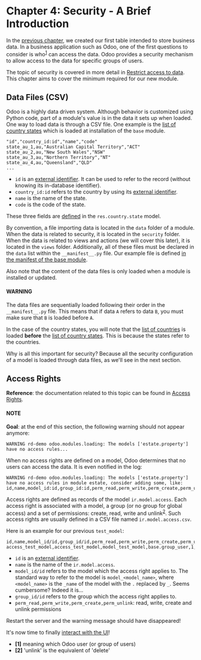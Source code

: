 # Chapter 4: Security - A Brief Introduction

In the [previous chapter](developer/tutorials/server_framework_101/03_basicmodel.md), we created our first table
intended to store business data. In a business application such as Odoo, one of the first questions
to consider is who<sup>[1](#who)</sup> can access the data. Odoo provides a security mechanism to allow access
to the data for specific groups of users.

The topic of security is covered in more detail in [Restrict access to data](developer/tutorials/restrict_data_access.md). This chapter aims
to cover the minimum required for our new module.

## Data Files (CSV)

Odoo is a highly data driven system. Although behavior is customized using Python code, part of a
module's value is in the data it sets up when loaded. One way to load data is through a CSV
file. One example is the [list of country states](https://github.com/odoo/odoo/blob/17.0/odoo/addons/base/data/res.country.state.csv) which is loaded at installation of the
`base` module.

```text
"id","country_id:id","name","code"
state_au_1,au,"Australian Capital Territory","ACT"
state_au_2,au,"New South Wales","NSW"
state_au_3,au,"Northern Territory","NT"
state_au_4,au,"Queensland","QLD"
...
```

- `id` is an [external identifier](developer/glossary.md#term-external-identifier). It can be used to refer to the record
  (without knowing its in-database identifier).
- `country_id:id` refers to the country by using its [external identifier](developer/glossary.md#term-external-identifier).
- `name` is the name of the state.
- `code` is the code of the state.

These three fields are
[defined](https://github.com/odoo/odoo/blob/2ad2f3d6567b6266fc42c6d2999d11f3066b282c/odoo/addons/base/models/res_country.py#L108-L111)
in the `res.country.state` model.

By convention, a file importing data is located in the `data` folder of a module. When the data
is related to security, it is located in the `security` folder. When the data is related to
views and actions (we will cover this later), it is located in the `views` folder.
Additionally, all of these files must be declared in the `data`
list within the `__manifest__.py` file. Our example file is defined
[in the manifest of the base module](https://github.com/odoo/odoo/blob/e8697f609372cd61b045c4ee2c7f0fcfb496f58a/odoo/addons/base/__manifest__.py#L29).

Also note that the content of the data files is only loaded when a module is installed or
updated.

#### WARNING
The data files are sequentially loaded following their order in the `__manifest__.py` file.
This means that if data `A` refers to data `B`, you must make sure that `B`
is loaded before `A`.

In the case of the country states, you will note that the
[list of countries](https://github.com/odoo/odoo/blob/e8697f609372cd61b045c4ee2c7f0fcfb496f58a/odoo/addons/base/__manifest__.py#L22)
is loaded **before** the
[list of country states](https://github.com/odoo/odoo/blob/e8697f609372cd61b045c4ee2c7f0fcfb496f58a/odoo/addons/base/__manifest__.py#L29).
This is because the states refer to the countries.

Why is all this important for security? Because all the security configuration of a model is loaded through
data files, as we'll see in the next section.

## Access Rights

**Reference**: the documentation related to this topic can be found in
[Access Rights](developer/reference/backend/security.md#reference-security-acl).

#### NOTE
**Goal**: at the end of this section, the following warning should not appear anymore:

```text
WARNING rd-demo odoo.modules.loading: The models ['estate.property'] have no access rules...
```

When no access rights are defined on a model, Odoo determines that no users can access the data.
It is even notified in the log:

```text
WARNING rd-demo odoo.modules.loading: The models ['estate.property'] have no access rules in module estate, consider adding some, like:
id,name,model_id:id,group_id:id,perm_read,perm_write,perm_create,perm_unlink
```

Access rights are defined as records of the model `ir.model.access`. Each
access right is associated with a model, a group (or no group for global
access) and a set of permissions: create, read, write and unlink<sup>[2](#unlink)</sup>. Such access
rights are usually defined in a CSV file named
`ir.model.access.csv`.

Here is an example for our previous `test_model`:

```text
id,name,model_id/id,group_id/id,perm_read,perm_write,perm_create,perm_unlink
access_test_model,access_test_model,model_test_model,base.group_user,1,0,0,0
```

- `id` is an [external identifier](developer/glossary.md#term-external-identifier).
- `name` is the name of the `ir.model.access`.
- `model_id/id` refers to the model which the access right applies to. The standard way to refer
  to the model is `model_<model_name>`, where `<model_name>` is the `_name` of the model
  with the `.` replaced by `_`. Seems cumbersome? Indeed it is...
- `group_id/id` refers to the group which the access right applies to.
- `perm_read,perm_write,perm_create,perm_unlink`: read, write, create and unlink permissions

Restart the server and the warning message should have disappeared!

It's now time to finally [interact with the UI](developer/tutorials/server_framework_101/05_firstui.md)!

* <a id='who'>**[1]**</a> meaning which Odoo user (or group of users)
* <a id='unlink'>**[2]**</a> 'unlink' is the equivalent of 'delete'
